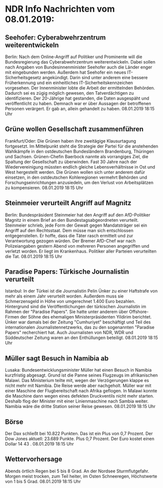 # NDR Info Nachrichten vom 08.01.2019:


## Seehofer: Cyberabwehrzentrum weiterentwickeln
Berlin: Nach dem Online-Angriff auf Politiker und Prominente will die Bundesregierung das Cyberabwehrzentrum weiterentwickeln. Dabei sollen nach Angaben von Bundesinnenminister Seehofer auch die Länder enger mit eingebunden werden. Außerdem hat Seehofer ein neues IT-Sicherheitsgesetz angekündigt. Darin sind unter anderem eine bessere Früherkennung und ein einheitliches IT-Sicherheitskennzeichen vorgesehen. Der Innenminister lobte die Arbeit der ermittelnden Behörden. Dadurch sei es zügig möglich gewesen, den Tatverdächtigen zu identifizieren. Der 20-Jährige hat gestanden, die Daten ausgespäht und veröffentlicht zu haben. Demnach war er über Aussagen der betroffenen Personen verärgert. Er gab an, allein gehandelt zu haben. 08.01.2019 18:15 Uhr 

## Grüne wollen Gesellschaft zusammenführen
Frankfurt/Oder: Die Grünen haben ihre zweitägige Klausurtagung fortgesetzt. Im Mittelpunkt steht die Strategie der Partei für die anstehenden Wahlkämpfe in den ostdeutschen Bundesländern Brandenburg, Thüringen und Sachsen. Grünen-Chefin Baerbock nannte als vorrangiges Ziel, die Spaltung der Gesellschaft zu überwinden. Fast 30 Jahre nach der Wiedervereinigung müssten endlich gleiche Lebensverhältnisse in Ost und West hergestellt werden. Die Grünen wollen sich unter anderem dafür einsetzen, in den ostdeutschen Kohleregionen vermehrt Behörden und Forschungseinrichtungen anzusiedeln, um den Verlust von Arbeitsplätzen zu kompensieren. 08.01.2019 18:15 Uhr 

## Steinmeier verurteilt Angriff auf Magnitz
Berlin: Bundespräsident Steinmeier hat den Angriff auf den AfD-Politiker Magnitz in einem Brief an den Bundestagsabgeordneten verurteilt. Steinmeier schrieb, jede Form der Gewalt gegen Mandatsträger sei ein Angriff auf den Rechtsstaat. Dem müsse man sich entschlossen entgegenstellen. Er hoffe, dass die Täter rasch ermittelt und zur Verantwortung gezogen würden. Der Bremer AfD-Chef war nach Polizeiangaben gestern Abend von mehreren Personen angegriffen und verletzt worden. Er liegt im Krankenhaus. Politiker aller Parteien verurteilten die Tat. 08.01.2019 18:15 Uhr 

## Paradise Papers: Türkische Journalistin verurteilt
Istanbul: In der Türkei ist die Journalistin Pelin Ünker zu einer Haftstrafe von mehr als einem Jahr verurteilt worden. Außerdem muss sie Schmerzensgeld in Höhe von umgerechnet 1.400 Euro bezahlen. Hintergrund sind die Veröffentlichungen der türkischen Journalistin im Rahmen der "Paradise Papers". Sie hatte unter anderem über Offshore-Firmen der Söhne des ehemaligen Ministerpräsidenten Yildirim berichtet. Ünker war damals bei der Zeitung "Cumhuriyet" beschäftigt und Teil des internationalen Journalistennetzwerks, das zu den sogenannten "Paradise Papers" recherchiert hat. Auch Journalisten von NDR, WDR und Süddeutscher Zeitung waren an den Enthüllungen beteiligt. 08.01.2019 18:15 Uhr 

## Müller sagt Besuch in Namibia ab
Lusaka:    Bundesentwicklungsminister Müller hat einen Besuch in Namibia kurzfristig abgesagt. Grund ist die Panne seines Flugzeugs im afrikanischen Malawi. Das Ministerium teilte mit, wegen der Verzögerungen klappe es nicht mehr mit Namibia. Die Reise werde aber nachgeholt. Müller war mit einer Maschine der Flugbereitschaft nach Afrika geflogen. In Malawi konnte die Maschine dann wegen eines defekten Druckventils nicht mehr starten. Deshalb flog der Minister mit einer Linienmaschine nach Sambia weiter. Namibia wäre die dritte Station seiner Reise gewesen. 08.01.2019 18:15 Uhr 

## Börse
Der Dax schließt bei  10.822  Punkten. Das ist ein Plus von  0,7  Prozent. Der Dow Jones aktuell: 23.689  Punkte. Plus  0,7  Prozent. Der Euro kostet einen Dollar  14 43 . 08.01.2019 18:15 Uhr 

## Wettervorhersage
Abends örtlich Regen bei 5 bis 8 Grad. An der Nordsee  Sturmflutgefahr. Morgen meist trocken, zum Teil heiter, im Osten Schneeregen, Höchstwerte von 1 bis 5 Grad. 08.01.2019 18:15 Uhr 
